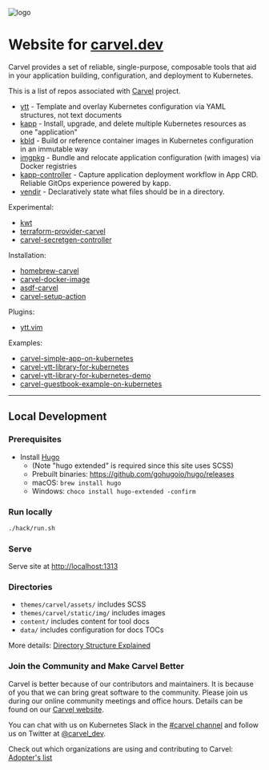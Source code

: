 ![logo](https://raw.githubusercontent.com/vmware-tanzu/carvel/master/logos/CarvelLogo.png)

# Website for [carvel.dev](https://carvel.dev/)

Carvel provides a set of reliable, single-purpose, composable tools that aid in your application building, configuration, and deployment to Kubernetes.

This is a list of repos associated with [Carvel](https://carvel.dev) project.

* [ytt](https://github.com/vmware-tanzu/carvel-ytt) - Template and overlay Kubernetes configuration via YAML structures, not text documents
* [kapp](https://github.com/vmware-tanzu/carvel-kapp) - Install, upgrade, and delete multiple Kubernetes resources as one "application"
* [kbld](https://github.com/vmware-tanzu/carvel-kbld) - Build or reference container images in Kubernetes configuration in an immutable way
* [imgpkg](https://github.com/vmware-tanzu/carvel-imgpkg) - Bundle and relocate application configuration (with images) via Docker registries
* [kapp-controller](https://github.com/vmware-tanzu/carvel-kapp-controller) - Capture application deployment workflow in App CRD. Reliable GitOps experience powered by kapp.
* [vendir](https://github.com/vmware-tanzu/carvel-vendir) - Declaratively state what files should be in a directory.

Experimental:

* [kwt](https://github.com/vmware-tanzu/carvel-kwt)
* [terraform-provider-carvel](https://github.com/vmware-tanzu/terraform-provider-carvel)
* [carvel-secretgen-controller](https://github.com/vmware-tanzu/carvel-secretgen-controller)

Installation:

* [homebrew-carvel](https://github.com/vmware-tanzu/homebrew-carvel)
* [carvel-docker-image](https://github.com/vmware-tanzu/carvel-docker-image)
* [asdf-carvel](https://github.com/vmware-tanzu/asdf-carvel)
* [carvel-setup-action](https://github.com/vmware-tanzu/carvel-setup-action)

Plugins:

* [ytt.vim](https://github.com/vmware-tanzu/ytt.vim)

Examples:

* [carvel-simple-app-on-kubernetes](https://github.com/vmware-tanzu/carvel-simple-app-on-kubernetes)
* [carvel-ytt-library-for-kubernetes](https://github.com/vmware-tanzu/carvel-ytt-library-for-kubernetes)
* [carvel-ytt-library-for-kubernetes-demo](https://github.com/vmware-tanzu/carvel-ytt-library-for-kubernetes-demo)
* [carvel-guestbook-example-on-kubernetes](https://github.com/vmware-tanzu/carvel-guestbook-example-on-kubernetes)

---
## Local Development

### Prerequisites

* Install [Hugo](https://github.com/gohugoio/hugo)
    - (Note "hugo extended" is required since this site uses SCSS)
    - Prebuilt binaries: https://github.com/gohugoio/hugo/releases
    - macOS: `brew install hugo`
    - Windows: `choco install hugo-extended -confirm`

### Run locally

```bash
./hack/run.sh
```

### Serve

Serve site at [http://localhost:1313]()

### Directories

- `themes/carvel/assets/` includes SCSS
- `themes/carvel/static/img/` includes images
- `content/` includes content for tool docs
- `data/` includes configuration for docs TOCs 

More details: [Directory Structure Explained](https://gohugo.io/getting-started/directory-structure/)

### Join the Community and Make Carvel Better
Carvel is better because of our contributors and maintainers. It is because of you that we can bring great software to the community.
Please join us during our online community meetings and office hours. Details can be found on our [Carvel website](https://carvel.dev/community/).

You can chat with us on Kubernetes Slack in the [#carvel channel](https://kubernetes.slack.com/archives/CH8KCCKA5) and follow us on Twitter at [@carvel_dev](https://twitter.com/carvel_dev).

Check out which organizations are using and contributing to Carvel: [Adopter's list](https://github.com/vmware-tanzu/carvel/ADOPTERS.md)